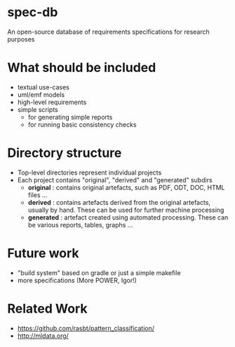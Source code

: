 spec-db
=======

An open-source database of requirements specifications for research purposes


What should be included
=======================
* textual use-cases
* uml/emf models
* high-level requirements
* simple scripts
	* for generating simple reports
	* for running basic consistency checks


Directory structure
===================
* Top-level directories represent individual projects
* Each project contains "original", "derived" and "generated" subdirs
	* **original**  : contains original artefacts, such as PDF, ODT, DOC, HTML files ...
	* **derived**   : contains artefacts derived from the original artefacts, usually by hand. These can be used for further machine processing
	* **generated** : artefact created using automated processing. These can be various reports, tables, graphs ...


Future work
===========
* "build system" based on gradle or just a simple makefile
* more specifications (More POWER, Igor!)


Related Work
============

* https://github.com/rasbt/pattern_classification/
* http://mldata.org/
